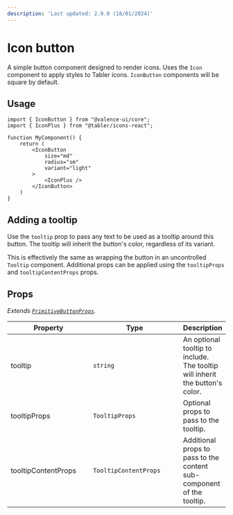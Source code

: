 ```yaml
---
description: 'Last updated: 2.0.0 (18/01/2024)'
---
```


# Icon button

A simple button component designed to render icons. Uses the `Icon` component to apply styles to Tabler icons. `IconButton` components will be square by default.

## Usage

```tsx
import { IconButton } from "@valence-ui/core";
import { IconPlus } from "@tabler/icons-react";

function MyComponent() { 
    return ( 
        <IconButton
            size="md"
            radius="sm"
            variant="light"
        >
            <IconPlus />
        </IconButton>
    )
}
```

## Adding a tooltip

Use the `tooltip` prop to pass any text to be used as a tooltip around this button. The tooltip will inherit the button's color, regardless of its variant.

This is effectively the same as wrapping the button in an uncontrolled `Tooltip` component. Additional props can be applied using the `tooltipProps` and `tooltipContentProps` props.

## Props

_Extends_ [_`PrimitiveButtonProps`_](primitive-button.md#props)_._

<table data-full-width="true"><thead><tr><th width="197">Property</th><th width="228">Type</th><th>Description</th></tr></thead><tbody><tr><td>tooltip</td><td><code>string</code></td><td>An optional tooltip to include. The tooltip will inherit the button's color.</td></tr><tr><td>tooltipProps</td><td><code>TooltipProps</code></td><td>Optional props to pass to the tooltip.</td></tr><tr><td>tooltipContentProps</td><td><code>TooltipContentProps</code></td><td>Additional props to pass to the content sub-component of the tooltip.</td></tr></tbody></table>
